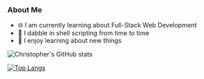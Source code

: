 ### About Me
- 🌐 I am currently learning about Full-Stack Web Development
- 🐚 I dabble in shell scripting from time to time
- 🌱 I enjoy learning about new things

![Christopher's GitHub stats](https://github-readme-stats.vercel.app/api?username=cbbartlett&theme=shadow_blue&show_icons=true&hide_border=true)

[![Top Langs](https://github-readme-stats.vercel.app/api/top-langs/?username=cbbartlett&theme=shadow_blue&hide_border=true&layout=compact)](https://github.com/anuraghazra/github-readme-stats)
